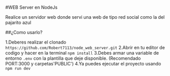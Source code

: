 #WEB Server en NodeJs


Realice un servidor web donde servi una web de tipo red social como la del pajarito azul


##¿Como usarlo?

1.Deberes realizar el clonado `https://github.com/Robert7113/node_web_server.git`
2.Abrir en tu editor de codigo y hacer en la terminal `npm install`
3.Debes armar una variable de entorno `.env` con la plantilla que deje disponible.
(Recomendado PORT:3000 y carpetas'PUBLIC')
4.Ya puedes ejecutar el proyecto usando `npm run dev`
